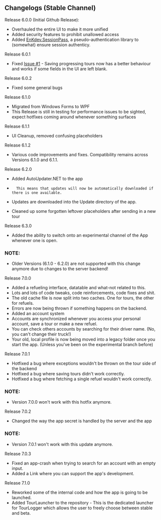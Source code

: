 ## Changelogs (Stable Channel)

Release 6.0.0 (Initial Github Release):

-	Overhauled the entire UI to make it more unified
-	Added security features to prohibit unallowed access
-	Added [EnKdev.SessionPass](https://github.com/EnKdev/EnKdev.SessionPass), a pseudo-authentication library to (somewhat) ensure session authenticy.


Release 6.0.1

-	Fixed [Issue #1](https://github.com/EnKdev/TourLogger/issues/1) - Saving progressing tours now has a better behaviour and works if some fields in the UI are left blank.

Release 6.0.2

-	Fixed some general bugs

Release 6.1.0

-	Migrated from Windows Forms to WPF
-	This Release is still in testing for performance issues to be sighted, expect hotfixes coming around whenever something surfaces

Release 6.1.1

-	UI Cleanup, removed confusing placeholders

Release 6.1.2
-	Various code improvements and fixes. Compatibility remains across Versions 6.1.0 and 6.1.1.

Release 6.2.0
-	Added AutoUpdater.NET to the app
-		This means that updates will now be automatically downloaded if there is one available.
-	Updates are downloaded into the Update directory of the app.

-	Cleaned up some forgotten leftover placeholders after sending in a new tour

Release 6.3.0
-	Added the ability to switch onto an experimental channel of the App whenever one is open.
### NOTE:
-	Older Versions (6.1.0 - 6.2.0) are not supported with this change anymore due to changes to the server backend!

Release 7.0.0
-	Added a refueling interface, datatable and what-not related to this.
-	Lots and lots of code tweaks, code reinforcements, code fixes and shit.
-	The old cache file is now split into two caches. One for tours, the other for refuels.
-	Errors are now being thrown if something happens on the backend.
-	Added an account system
-	Accounts are synchronized whenever you access your personal account, save a tour or make a new refuel.
-	You can check others accounts by searching for their driver name. (No, you can't change their truck!)
-	Your old, local profile is now being moved into a legacy folder once you start the app. (Unless you've been on the experimental branch before)

Release 7.0.1
-	Hotfixed a bug where exceptions wouldn't be thrown on the tour side of the backend
-	Hotfixed a bug where saving tours didn't work correctly.
-	Hotfixed a bug where fetching a single refuel wouldn't work correctly.
### NOTE:
-	Version 7.0.0 won't work with this hotfix anymore.

Release 7.0.2
-	Changed the way the app secret is handled by the server and the app
### NOTE:
-	Version 7.0.1 won't work with this update anymore.

Release 7.0.3
-	Fixed an app-crash when trying to search for an account with an empty input.
-	Added a Link where you can support the app's development.

Release 7.1.0
-	Reworked some of the internal code and how the app is going to be launched.
-	Added TourLauncher to the repository - This is the dedicated launcher for TourLogger which allows the user to freely choose between stable and beta.